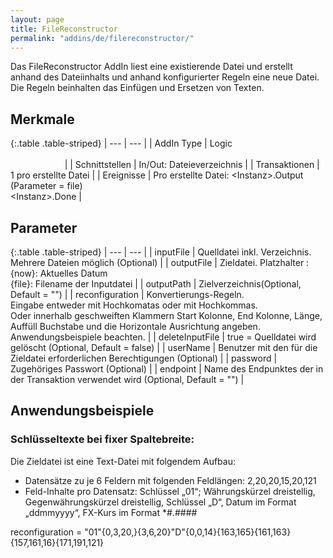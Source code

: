 ```yaml
---
layout: page
title: FileReconstructor
permalink: "addins/de/filereconstructor/"
---
```


Das FileReconstructor AddIn liest eine existierende Datei und erstellt anhand des Dateiinhalts und anhand konfigurierter Regeln eine neue Datei.
Die Regeln beinhalten das Einfügen und Ersetzen von Texten.

## Merkmale

{:.table .table-striped}
| --- | --- |
| AddIn Type | Logic &nbsp;&nbsp;&nbsp;&nbsp;&nbsp;&nbsp;&nbsp;&nbsp;&nbsp;&nbsp;&nbsp;&nbsp;&nbsp;&nbsp;&nbsp;&nbsp;&nbsp;&nbsp;&nbsp;&nbsp;&nbsp;&nbsp;&nbsp;&nbsp;&nbsp;&nbsp;&nbsp;&nbsp;&nbsp;&nbsp;&nbsp;&nbsp;&nbsp;&nbsp;&nbsp;&nbsp;&nbsp;&nbsp;&nbsp;&nbsp;&nbsp;&nbsp;&nbsp;&nbsp;&nbsp;&nbsp;&nbsp;&nbsp;&nbsp;&nbsp;&nbsp;&nbsp;&nbsp;&nbsp;&nbsp;&nbsp;&nbsp;&nbsp;&nbsp;&nbsp;&nbsp;&nbsp;&nbsp;&nbsp;&nbsp;&nbsp;&nbsp;&nbsp;&nbsp;&nbsp;&nbsp;&nbsp;&nbsp;&nbsp;&nbsp;&nbsp;&nbsp;&nbsp;&nbsp;&nbsp;&nbsp;&nbsp;&nbsp;&nbsp;&nbsp;&nbsp;&nbsp;&nbsp;&nbsp;&nbsp;&nbsp;&nbsp;&nbsp;&nbsp;&nbsp;&nbsp;&nbsp;&nbsp;&nbsp;&nbsp;&nbsp;&nbsp;&nbsp;&nbsp;&nbsp;&nbsp;&nbsp;&nbsp;&nbsp;&nbsp;&nbsp;&nbsp;&nbsp;&nbsp;&nbsp;&nbsp;&nbsp;&nbsp;&nbsp;&nbsp;&nbsp;&nbsp;&nbsp;&nbsp;&nbsp;&nbsp;&nbsp;&nbsp;&nbsp;&nbsp;&nbsp;&nbsp;&nbsp;&nbsp;&nbsp;&nbsp;&nbsp;&nbsp;&nbsp;&nbsp;&nbsp;&nbsp;&nbsp;&nbsp;&nbsp;&nbsp;&nbsp;&nbsp;&nbsp; |
| Schnittstellen | In/Out: Dateieverzeichnis |
| Transaktionen | 1 pro erstellte Datei |
| Ereignisse | Pro erstellte Datei: &lt;Instanz&gt;.Output (Parameter = file) <br />&lt;Instanz&gt;.Done |


## Parameter

{:.table .table-striped}
| --- | --- |
| inputFile | Quelldatei inkl. Verzeichnis. Mehrere Dateien möglich (Optional) |
| outputFile | Zieldatei. Platzhalter : <br /> {now}: Aktuelles Datum<br />	{file}: Filename der Inputdatei  |
| outputPath | Zielverzeichnis(Optional, Default = "") |
| reconfiguration | Konvertierungs-Regeln.<br />Eingabe entweder mit Hochkomatas oder mit Hochkommas.<br />Oder innerhalb geschweiften Klammern Start Kolonne, End Kolonne, Länge, Auffüll Buchstabe und die Horizontale Ausrichtung angeben.<br />Anwendungsbeispiele beachten. |
| deleteInputFile | true = Quelldatei wird gelöscht (Optional, Default = false) |
| userName | Benutzer mit den für die Zieldatei erforderlichen Berechtigungen (Optional) |
| password | Zugehöriges Passwort (Optional) |
| endpoint | Name des Endpunktes der in der Transaktion verwendet wird (Optional, Default = "") |

## Anwendungsbeispiele

### Schlüsseltexte bei fixer Spaltebreite:
Die Zieldatei ist eine Text-Datei mit folgendem Aufbau:<br />
 - Datensätze zu je 6 Feldern mit folgenden Feldlängen: 2,20,20,15,20,121
 - Feld-Inhalte pro Datensatz: Schlüssel „01“; Währungskürzel dreistellig, Gegenwährungskürzel dreistellig, Schlüssel „D“, Datum im Format „ddmmyyyy“, FX-Kurs im Format *#.####

reconfiguration = "01"{0,3,20,}{3,6,20}"D"{0,0,14}{163,165}{161,163}{157,161,16}{171,191,121}

